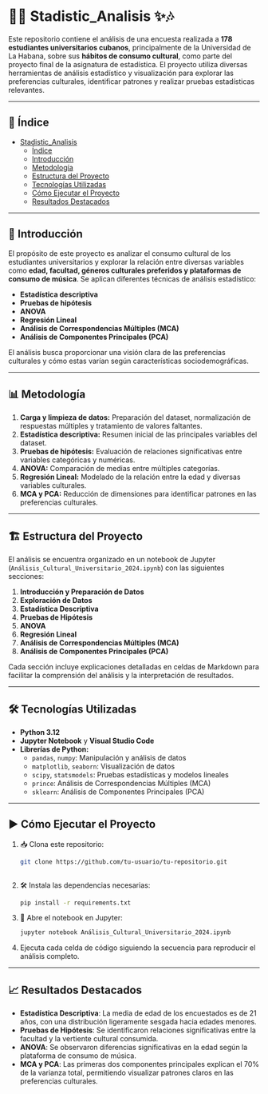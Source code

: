# 🎨✨ Stadistic_Analisis ✨🎶

Este repositorio contiene el análisis de una encuesta realizada a **178 estudiantes universitarios cubanos**, principalmente de la Universidad de La Habana, sobre sus **hábitos de consumo cultural**, como parte del proyecto final de la asignatura de estadística. El proyecto utiliza diversas herramientas de análisis estadístico y visualización para explorar las preferencias culturales, identificar patrones y realizar pruebas estadísticas relevantes.

---

## 📖 Índice  
- [Stadistic\_Analisis](#stadistic_analisis)
  - [Índice](#índice)
  - [Introducción](#introducción)
  - [Metodología](#metodología)
  - [Estructura del Proyecto](#estructura-del-proyecto)
  - [Tecnologías Utilizadas](#tecnologías-utilizadas)
  - [Cómo Ejecutar el Proyecto](#cómo-ejecutar-el-proyecto)
  - [Resultados Destacados](#resultados-destacados)

---

## 🚀 Introducción  
El propósito de este proyecto es analizar el consumo cultural de los estudiantes universitarios y explorar la relación entre diversas variables como **edad, facultad, géneros culturales preferidos y plataformas de consumo de música**. Se aplican diferentes técnicas de análisis estadístico:  
- **Estadística descriptiva**  
- **Pruebas de hipótesis**  
- **ANOVA**  
- **Regresión Lineal**  
- **Análisis de Correspondencias Múltiples (MCA)**  
- **Análisis de Componentes Principales (PCA)**  

El análisis busca proporcionar una visión clara de las preferencias culturales y cómo estas varían según características sociodemográficas.

---

## 📊 Metodología  
1. **Carga y limpieza de datos:** Preparación del dataset, normalización de respuestas múltiples y tratamiento de valores faltantes.  
2. **Estadística descriptiva:** Resumen inicial de las principales variables del dataset.  
3. **Pruebas de hipótesis:** Evaluación de relaciones significativas entre variables categóricas y numéricas.  
4. **ANOVA:** Comparación de medias entre múltiples categorías.  
5. **Regresión Lineal:** Modelado de la relación entre la edad y diversas variables culturales.  
6. **MCA y PCA:** Reducción de dimensiones para identificar patrones en las preferencias culturales.  

---

## 🏗 Estructura del Proyecto  
El análisis se encuentra organizado en un notebook de Jupyter (`Análisis_Cultural_Universitario_2024.ipynb`) con las siguientes secciones:  

1. **Introducción y Preparación de Datos**  
2. **Exploración de Datos**  
3. **Estadística Descriptiva**  
4. **Pruebas de Hipótesis**  
5. **ANOVA**  
6. **Regresión Lineal**  
7. **Análisis de Correspondencias Múltiples (MCA)**  
8. **Análisis de Componentes Principales (PCA)**  

Cada sección incluye explicaciones detalladas en celdas de Markdown para facilitar la comprensión del análisis y la interpretación de resultados.  

---

## 🛠️ Tecnologías Utilizadas  
- **Python 3.12**  
- **Jupyter Notebook** y **Visual Studio Code**
- **Librerías de Python:**  
  - `pandas`, `numpy`: Manipulación y análisis de datos  
  - `matplotlib`, `seaborn`: Visualización de datos  
  - `scipy`, `statsmodels`: Pruebas estadísticas y modelos lineales  
  - `prince`: Análisis de Correspondencias Múltiples (MCA)  
  - `sklearn`: Análisis de Componentes Principales (PCA)  

---

## ▶️ Cómo Ejecutar el Proyecto  
1. 📥 Clona este repositorio:  
   ```bash
   git clone https://github.com/tu-usuario/tu-repositorio.git
    
2. 🛠 Instala las dependencias necesarias:
    ```bash
    pip install -r requirements.txt

3. 🔧 Abre el notebook en Jupyter:
   ```bash
   jupyter notebook Análisis_Cultural_Universitario_2024.ipynb

4. Ejecuta cada celda de código siguiendo la secuencia para reproducir el análisis completo.

--- 

## 📈 Resultados Destacados

- **Estadística Descriptiva**: La media de edad de los encuestados es de 21 años, con una distribución ligeramente sesgada hacia edades menores.
- **Pruebas de Hipótesis**: Se identificaron relaciones significativas entre la facultad y la vertiente cultural consumida.
- **ANOVA**: Se observaron diferencias significativas en la edad según la plataforma de consumo de música.
- **MCA y PCA**: Las primeras dos componentes principales explican el 70% de la varianza total, permitiendo visualizar patrones claros en las preferencias culturales.
